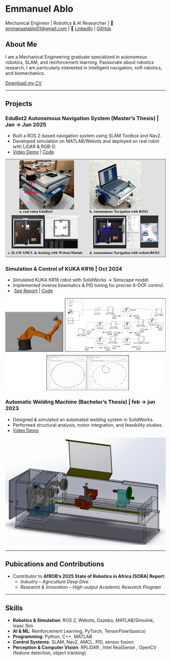 # Emmanuel Ablo
Mechanical Engineer | Robotics & AI Researcher   |  📧 emmanuelablo01@gmail.com | 🔗 [LinkedIn](https://www.linkedin.com/in/emmanuel-ablo-a3262b211/) | [GitHub](https://github.com/emmanuelablo)

## About Me
I am a Mechanical Engineering graduate specialized in autonomous robotics, SLAM, and reinforcement learning. Passionate about robotics research, I am particularly interested in intelligent navigation, soft robotics, and biomechanics.

[Download my CV](https://drive.google.com/file/d/10xRX42V0A3Zdk-zkrDTNRjY_qBG_2oDv/view?usp=sharing)

---

## Projects
### EduBot2 Autonomous Navigation System (Master’s Thesis) | Jan -> Jun 2025
- Built a ROS 2-based navigation system using SLAM Toolbox and Nav2.  
- Developed simulation on MATLAB/Webots and deployed on real robot with LiDAR & RGB-D.  
- [Video Demo](https://youtu.be/vsBix_fgd3E) | [Code](https://github.com/EmmanuelAblo/EduBot2)  

![EduBot2 Simulation](images/edubot2.png)

### Simulation & Control of KUKA KR16 | Oct 2024
- Simulated KUKA KR16 robot with SolidWorks → Simscape model.  
- Implemented inverse kinematics & PID tuning for precise 6-DOF control.
- .[See Report](https://drive.google.com/file/d/1RiIsL1uNzCk8d3_JBdHjDYpltp28ptNd/view?usp=sharing) | [Code](GitHub-link) 

![EduBot2 Simulation](images/Kuka.png)

### Automatic Welding Machine (Bachelor’s Thesis) | feb -> jun 2023
- Designed & simulated an automated welding system in SolidWorks.  
- Performed structural analysis, motor integration, and feasibility studies.
- [Video Demo](https://youtu.be/saXXKsKDktc)

![EduBot2 Simulation](images/weldingmachine.png)

---

## Pubications and Contributions
- Contributor to **AfROB’s 2025 State of Robotics in Africa (SORA) Report**:  
  - *Industry – Agriculture Deep Dive*  
  - *Research & Innovation – High-output Academic Research Program*  

---

## Skills
- **Robotics & Simulation**: ROS 2, Webots, Gazebo, MATLAB/Simulink, Isaac Sim  
- **AI & ML**: Reinforcement Learning, PyTorch, TensorFlow(basics) 
- **Programming**: Python, C++, MATLAB  
- **Control Systems**: SLAM, Nav2, AMCL, PID, sensor fusion
- **Perception & Computer Vision**: RPLiDAR , Intel RealSense , OpenCV (feature detection, object tracking)

